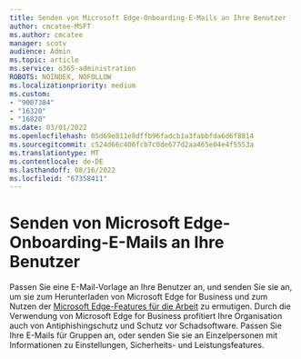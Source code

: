 ```yaml
---
title: Senden von Microsoft Edge-Onboarding-E-Mails an Ihre Benutzer
author: cmcatee-MSFT
ms.author: cmcatee
manager: scotv
audience: Admin
ms.topic: article
ms.service: o365-administration
ROBOTS: NOINDEX, NOFOLLOW
ms.localizationpriority: medium
ms.custom:
- "9007384"
- "16320"
- "16820"
ms.date: 03/01/2022
ms.openlocfilehash: 05d69e811e8dffb96fadcb1a3fabbfda6d6f8814
ms.sourcegitcommit: c524d66c406fcb7c0de677d2aa465e04e4f5553a
ms.translationtype: MT
ms.contentlocale: de-DE
ms.lasthandoff: 08/16/2022
ms.locfileid: "67358411"
---
```

# <a name="send-microsoft-edge-onboarding-emails-to-your-users"></a>Senden von Microsoft Edge-Onboarding-E-Mails an Ihre Benutzer

Passen Sie eine E-Mail-Vorlage an Ihre Benutzer an, und senden Sie sie an, um sie zum Herunterladen von Microsoft Edge for Business und zum Nutzen der [Microsoft Edge-Features für die Arbeit](https://admin.microsoft.com/adminportal/home#/featureexplorer/apps/EdgeBrowserPromotion) zu ermutigen. Durch die Verwendung von Microsoft Edge for Business profitiert Ihre Organisation auch von Antiphishingschutz und Schutz vor Schadsoftware. Passen Sie Ihre E-Mails für Gruppen an, oder senden Sie sie an Einzelpersonen mit Informationen zu Einstellungen, Sicherheits- und Leistungsfeatures.
